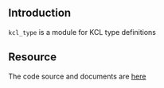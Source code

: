 ## Introduction

`kcl_type` is a module for KCL type definitions

## Resource

The code source and documents are [here](https://github.com/kcl-lang/artifacthub/tree/main/kcl_type)
